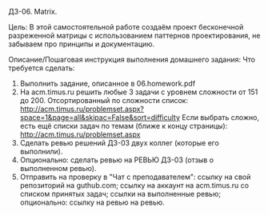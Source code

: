 ДЗ-06. Matrix.

Цель:
В этой самостоятельной работе создаём проект бесконечной разреженной матрицы с использованием паттернов проектирования, 
не забываем про принципы и документацию.


Описание/Пошаговая инструкция выполнения домашнего задания:
Что требуется сделать:

1. Выполнить задание, описанное в 06.homework.pdf
2. На acm.timus.ru решить любые 3 задачи с уровнем сложности от 151 до 200.
Отсортированный по сложности список:
http://acm.timus.ru/problemset.aspx?space=1&page=all&skipac=False&sort=difficulty
Если выбрать сложно, есть ещё списки задач по темам (ближе к концу страницы):
http://acm.timus.ru/problemset.aspx
3. Сделать ревью решений ДЗ-03 двух коллег (которые его выполнили).
4. Опционально: сделать ревью на РЕВЬЮ ДЗ-03 (отзыв о выполненном ревью).
5. Отправить на проверку в "Чат с преподавателем":
ссылку на свой репозиторий на guthub.com;
ссылку на аккаунт на acm.timus.ru со списком принятых задач;
ссылки на выполненные ревью;
опционально: ссылку на ревью на ревью.
